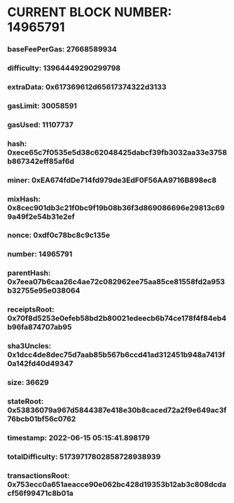 # CURRENT BLOCK NUMBER: 14965791

### baseFeePerGas: 27668589934
### difficulty: 13964449290299798
### extraData: 0x617369612d65617374322d3133
### gasLimit: 30058591
### gasUsed: 11107737
### hash: 0xece65c7f0535e5d38c62048425dabcf39fb3032aa33e3758b867342eff85af6d
### miner: 0xEA674fdDe714fd979de3EdF0F56AA9716B898ec8
### mixHash: 0x8cec901db3c21f0bc9f19b08b36f3d869086696e29813c699a49f2e54b31e2ef
### nonce: 0xdf0c78bc8c9c135e
### number: 14965791
### parentHash: 0x7eea07b6caa26c4ae72c082962ee75aa85ce81558fd2a953b32755e95e038064
### receiptsRoot: 0x70f8d5253e0efeb58bd2b80021edeecb6b74ce178f4f84eb4b96fa874707ab95
### sha3Uncles: 0x1dcc4de8dec75d7aab85b567b6ccd41ad312451b948a7413f0a142fd40d49347
### size: 36629
### stateRoot: 0x53836079a967d5844387e418e30b8caced72a2f9e649ac3f76bcb01bf56c0762
### timestamp: 2022-06-15 05:15:41.898179
### totalDifficulty: 51739717802858728938939
### transactionsRoot: 0x753ecc0a651aeacce90e062bc428d19353b12ab3c808dcdacf56f99471c8b01a
